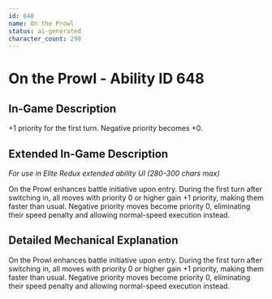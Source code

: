 ```yaml
---
id: 648
name: On the Prowl
status: ai-generated
character_count: 298
---
```


# On the Prowl - Ability ID 648

## In-Game Description
+1 priority for the first turn. Negative priority becomes +0.

## Extended In-Game Description
*For use in Elite Redux extended ability UI (280-300 chars max)*

On the Prowl enhances battle initiative upon entry. During the first turn after switching in, all moves with priority 0 or higher gain +1 priority, making them faster than usual. Negative priority moves become priority 0, eliminating their speed penalty and allowing normal-speed execution instead.

## Detailed Mechanical Explanation

On the Prowl enhances battle initiative upon entry. During the first turn after switching in, all moves with priority 0 or higher gain +1 priority, making them faster than usual. Negative priority moves become priority 0, eliminating their speed penalty and allowing normal-speed execution instead.